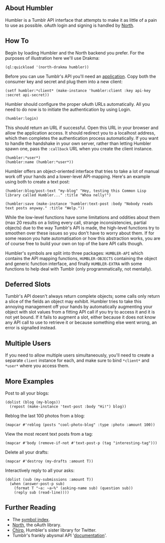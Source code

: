 ## About Humbler
Humbler is a Tumblr API interface that attempts to make it as little of a pain to use as possible. oAuth login and signing is handled by [North](http://shinmera.github.io/north/).

## How To
Begin by loading Humbler and the North backend you prefer. For the purposes of illustration here we'll use Drakma:

    (ql:quickload '(north-drakma humbler))

Before you can use Tumblr's API you'll need an [application](http://www.tumblr.com/oauth/apps). Copy both the consumer key and secret and plug them into a new client:

    (setf humbler:*client* (make-instance 'humbler:client :key api-key :secret api-secret))

Humbler should configure the proper oAuth URLs automatically. All you need to do now is to initiate the authentication by using Login.

    (humbler:login)

This should return an URL if successful. Open this URL in your browser and allow the application access. It should redirect you to a localhost address, which then completes the authentication process automatically. If you want to handle the handshake in your own server, rather than letting Humbler spawn one, pass the `:callback` URL when you create the client instance.

    (humbler:*user*)
    (humbler:name (humbler:*user*))

Humbler offers an object-oriented interface that tries to take a lot of manual work off your hands and a lower-level API-mapping. Here's an example using both to create a text post:

    (humbler:blog/post-text "my-blog" "Hey, testing this Common Lisp library called Humbler..." :title "Whoa nelly!")
    
    (humbler:save (make-instance 'humbler:text-post :body "Nobody reads text posts anyway." :title "Welp."))

While the low-level functions have some limitations and oddities about them (max 20 results on a listing every call, strange inconsistencies, partial objects) due to the way Tumblr's API is made, the high-level functions try to smoothen over these issues so you don't have to worry about them. If for some reason you hate automatisation or how this abstraction works, you are of course free to build your own on top of the bare API calls though.

Humbler's symbols are split into three packages: `HUMBLER-API` which contains the API mapping functions, `HUMBLER-OBJECTS` containing the object and generic function interface, and finally `HUMBLER-EXTRA` with some functions to help deal with Tumblr (only programmatically, not mentally).

## Deferred Slots
Tumblr's API doesn't always return complete objects; some calls only return a slice of the fields an object may exhibit. Humbler tries to take this annoying management off your hands by automatically augmenting your object with slot values from a fitting API call if you try to access it and it is not yet bound. If it fails to augment a slot, either because it does not know any API call to use to retrieve it or because something else went wrong, an error is signalled instead.

## Multiple Users
If you need to allow multiple users simultaneously, you'll need to create a separate `client` instance for each, and make sure to bind `*client*` and `*user*` where you access them.

## More Examples
Post to all your blogs:

    (dolist (blog (my-blogs))
      (repost (make-instance 'text-post :body "Hi!") blog))

Reblog the last 100 photos from a blog:

    (mapcar #'reblog (posts "cool-photo-blog" :type :photo :amount 100))

View the most recent text posts from a tag:

    (mapcar #'body (remove-if-not #'text-post-p (tag "interesting-tag")))

Delete all your drafts:

    (mapcar #'destroy (my-drafts :amount T))

Interactively reply to all your asks:

    (dolist (sub (my-submissions :amount T))
      (when (answer-post-p sub)
        (format T "~a: ~a~%" (asking-name sub) (question sub))
        (reply sub (read-line))))

## Further Reading
* The [symbol index](http://shinmera.github.io/humbler/).
* [North](http://shinmera.github.io/north/), the oAuth library.
* [Chirp](http://shinmera.github.io/chirp/), Humbler's sister library for Twitter.
* Tumblr's frankly abysmal API '[documentation](https://www.tumblr.com/docs/en/api/v2)'.
